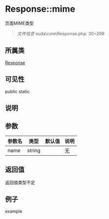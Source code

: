 # Response::mime
 页面MIME类型
> *文件信息* suda\core\Response.php: 30~298
## 所属类 

[Response](../Response.md)

## 可见性

  public  static
## 说明



## 参数

| 参数名 | 类型 | 默认值 | 说明 |
|--------|-----|-------|-------|
| name |  string |  | 无 |

## 返回值
返回值类型不定

## 例子

example